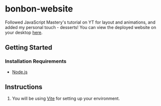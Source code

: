 # bonbon-website
Followed JavaScript Mastery's tutorial on YT for layout and animations, and added my personal touch - desserts! You can view the deployed website on your desktop [here](https://bonbon-desserts.net/).
## Getting Started
### Installation Requirements
  * [Node.js](https://nodejs.org/en)

## Instructions
  1. You will be using [Vite](https://vitejs.dev/) for setting up your environment. 
